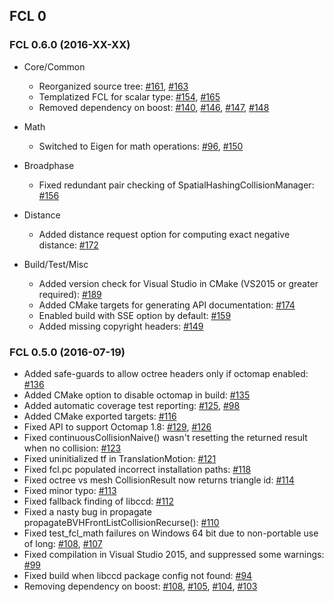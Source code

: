 ## FCL 0

### FCL 0.6.0 (2016-XX-XX)

* Core/Common

  * Reorganized source tree: [#161](https://github.com/flexible-collision-library/fcl/issues/161), [#163](https://github.com/flexible-collision-library/fcl/pull/163)
  * Templatized FCL for scalar type: [#154](https://github.com/flexible-collision-library/fcl/pull/154), [#165](https://github.com/flexible-collision-library/fcl/pull/165)
  * Removed dependency on boost: [#140](https://github.com/flexible-collision-library/fcl/pull/140), [#146](https://github.com/flexible-collision-library/fcl/pull/146), [#147](https://github.com/flexible-collision-library/fcl/pull/147), [#148](https://github.com/flexible-collision-library/fcl/pull/148)

* Math

  * Switched to Eigen for math operations: [#96](https://github.com/flexible-collision-library/fcl/issues/96), [#150](https://github.com/flexible-collision-library/fcl/pull/150)

* Broadphase

  * Fixed redundant pair checking of SpatialHashingCollisionManager: [#156](https://github.com/flexible-collision-library/fcl/pull/156)

* Distance

  * Added distance request option for computing exact negative distance: [#172](https://github.com/flexible-collision-library/fcl/pull/172) 

* Build/Test/Misc

  * Added version check for Visual Studio in CMake (VS2015 or greater required): [#189](https://github.com/flexible-collision-library/fcl/pull/189)
  * Added CMake targets for generating API documentation: [#174](https://github.com/flexible-collision-library/fcl/pull/174)
  * Enabled build with SSE option by default: [#159](https://github.com/flexible-collision-library/fcl/pull/159)
  * Added missing copyright headers:  [#149](https://github.com/flexible-collision-library/fcl/pull/149)

### FCL 0.5.0 (2016-07-19)

* Added safe-guards to allow octree headers only if octomap enabled: [#136](https://github.com/flexible-collision-library/fcl/pull/136)
* Added CMake option to disable octomap in build: [#135](https://github.com/flexible-collision-library/fcl/pull/135)
* Added automatic coverage test reporting: [#125](https://github.com/flexible-collision-library/fcl/pull/125), [#98](https://github.com/flexible-collision-library/fcl/pull/98)
* Added CMake exported targets: [#116](https://github.com/flexible-collision-library/fcl/pull/116)
* Fixed API to support Octomap 1.8: [#129](https://github.com/flexible-collision-library/fcl/pull/129), [#126](https://github.com/flexible-collision-library/fcl/issues/126)
* Fixed continuousCollisionNaive() wasn't resetting the returned result when no collision: [#123](https://github.com/flexible-collision-library/fcl/pull/123)
* Fixed uninitialized tf in TranslationMotion: [#121](https://github.com/flexible-collision-library/fcl/pull/121)
* Fixed fcl.pc populated incorrect installation paths: [#118](https://github.com/flexible-collision-library/fcl/pull/118)
* Fixed octree vs mesh CollisionResult now returns triangle id: [#114](https://github.com/flexible-collision-library/fcl/pull/114)
* Fixed minor typo: [#113](https://github.com/flexible-collision-library/fcl/pull/113)
* Fixed fallback finding of libccd: [#112](https://github.com/flexible-collision-library/fcl/pull/112)
* Fixed a nasty bug in propagate propagateBVHFrontListCollisionRecurse(): [#110](https://github.com/flexible-collision-library/fcl/pull/110)
* Fixed test_fcl_math failures on Windows 64 bit due to non-portable use of long: [#108](https://github.com/flexible-collision-library/fcl/pull/108), [#107](https://github.com/flexible-collision-library/fcl/issues/107)
* Fixed compilation in Visual Studio 2015, and suppressed some warnings: [#99](https://github.com/flexible-collision-library/fcl/pull/99)
* Fixed build when libccd package config not found: [#94](https://github.com/flexible-collision-library/fcl/pull/94)
* Removing dependency on boost: [#108](https://github.com/flexible-collision-library/fcl/pull/108), [#105](https://github.com/flexible-collision-library/fcl/pull/105), [#104](https://github.com/flexible-collision-library/fcl/pull/104), [#103](https://github.com/flexible-collision-library/fcl/pull/103)
